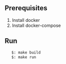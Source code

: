 ## Prerequisites
1) Install docker
2) Install docker-compose

## Run
```bash
   $: make build
   $: make run
```